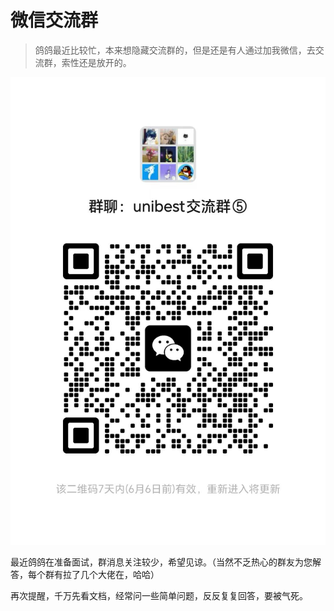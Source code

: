 # 微信交流群

> 鸽鸽最近比较忙，本来想隐藏交流群的，但是还是有人通过加我微信，去交流群，索性还是放开的。

![alt text](5a3ea128a47bbf9c412ceadd1fccdade.png)

最近鸽鸽在准备面试，群消息关注较少，希望见谅。（当然不乏热心的群友为您解答，每个群有拉了几个大佬在，哈哈）

再次提醒，千万先看文档，经常问一些简单问题，反反复复回答，要被气死。
